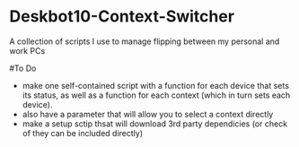 # Deskbot10-Context-Switcher
A collection of scripts I use to manage flipping between my personal and work PCs

#To Do
- make one self-contained script with a function for each device that sets its status, as well as a function for each context (which in turn sets each device).
- also have a parameter that will allow you to select a context directly 
- make a setup sctip thsat will download 3rd party dependicies (or check of they can be included directly)  
